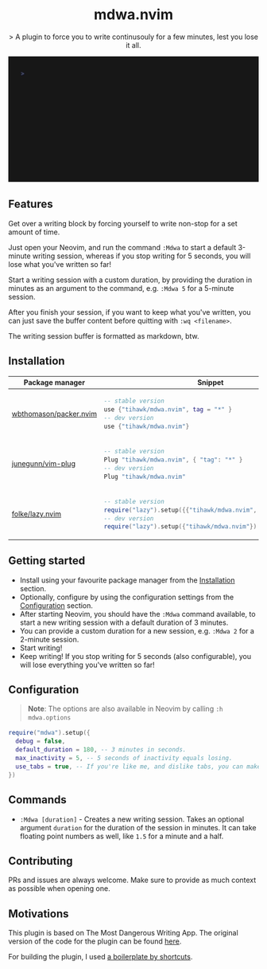 <p align="center">
  <h1 align="center">mdwa.nvim</h2>
</p>

<p align="center">
    > A plugin to force you to write continusouly for a few minutes, lest you lose it all.
</p>

<div align="center">
 <img width="600" alt="A GIF demo" src="./.vhs/demo.gif">
</div>

## Features

Get over a writing block by forcing yourself to write non-stop for a set amount of time.

Just open your Neovim, and run the command `:Mdwa` to start a default 3-minute writing session, whereas if you stop writing for 5 seconds, you will lose what you've written so far!

Start a writing session with a custom duration, by providing the duration in minutes as an argument to the command, e.g. `:Mdwa 5` for a 5-minute session.

After you finish your session, if you want to keep what you've written, you can just save the buffer content before quitting with `:wq <filename>`.

The writing session buffer is formatted as markdown, btw.

## Installation

<div align="center">
<table>
<thead>
<tr>
<th>Package manager</th>
<th>Snippet</th>
</tr>
</thead>
<tbody>
<tr>
<td>

[wbthomason/packer.nvim](https://github.com/wbthomason/packer.nvim)

</td>
<td>

```lua
-- stable version
use {"tihawk/mdwa.nvim", tag = "*" }
-- dev version
use {"tihawk/mdwa.nvim"}
```

</td>
</tr>
<tr>
<td>

[junegunn/vim-plug](https://github.com/junegunn/vim-plug)

</td>
<td>

```lua
-- stable version
Plug "tihawk/mdwa.nvim", { "tag": "*" }
-- dev version
Plug "tihawk/mdwa.nvim"
```

</td>
</tr>
<tr>
<td>

[folke/lazy.nvim](https://github.com/folke/lazy.nvim)

</td>
<td>

```lua
-- stable version
require("lazy").setup({{"tihawk/mdwa.nvim", version = "*"}})
-- dev version
require("lazy").setup({"tihawk/mdwa.nvim"})
```

</td>
</tr>
</tbody>
</table>
</div>

## Getting started

- Install using your favourite package manager from the [Installation](#installation) section.
- Optionally, configure by using the configuration settings from the [Configuration](#configuration) section.
- After starting Neovim, you should have the `:Mdwa` command available, to start a new writing session with a default duration of 3 minutes.
- You can provide a custom duration for a new session, e.g. `:Mdwa 2` for a 2-minute session.
- Start writing!
- Keep writing! If you stop writing for 5 seconds (also configurable), you will lose everything you've written so far!

## Configuration

> **Note**: The options are also available in Neovim by calling `:h mdwa.options`

```lua
require("mdwa").setup({
  debug = false,
  default_duration = 180, -- 3 minutes in seconds.
  max_inactivity = 5, -- 5 seconds of inactivity equals losing.
  use_tabs = true, -- If you're like me, and dislike tabs, you can make the MDWA session start in the same tab you're on, by setting this to false.
})
```

## Commands

- `:Mdwa [duration]` - Creates a new writing session. Takes an optional argument `duration` for the duration of the session in minutes. It can take floating point numbers as well, like `1.5` for a minute and a half.

## Contributing

PRs and issues are always welcome. Make sure to provide as much context as possible when opening one.

## Motivations

This plugin is based on The Most Dangerous Writing App. The original version of the code for the plugin can be found [here](https://github.com/GitMurf/nvim-code-to-share/tree/main/mdwa).

For building the plugin, I used [a boilerplate by shortcuts](https://github.com/shortcuts/neovim-plugin-boilerplate).

